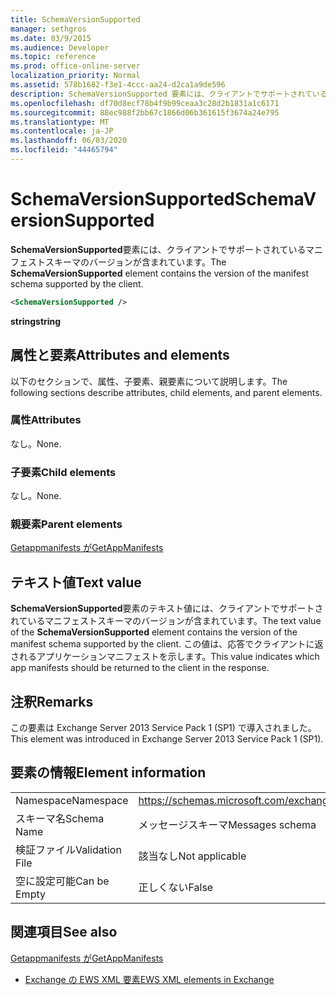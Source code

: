 ```yaml
---
title: SchemaVersionSupported
manager: sethgros
ms.date: 03/9/2015
ms.audience: Developer
ms.topic: reference
ms.prod: office-online-server
localization_priority: Normal
ms.assetid: 578b1682-f3e1-4ccc-aa24-d2ca1a9de596
description: SchemaVersionSupported 要素には、クライアントでサポートされているマニフェストスキーマのバージョンが含まれています。
ms.openlocfilehash: df70d8ecf78b4f9b99ceaa3c28d2b1831a1c6171
ms.sourcegitcommit: 88ec988f2bb67c1866d06b361615f3674a24e795
ms.translationtype: MT
ms.contentlocale: ja-JP
ms.lasthandoff: 06/03/2020
ms.locfileid: "44465794"
---
```

# <a name="schemaversionsupported"></a><span data-ttu-id="55f8b-103">SchemaVersionSupported</span><span class="sxs-lookup"><span data-stu-id="55f8b-103">SchemaVersionSupported</span></span>

<span data-ttu-id="55f8b-104">**SchemaVersionSupported**要素には、クライアントでサポートされているマニフェストスキーマのバージョンが含まれています。</span><span class="sxs-lookup"><span data-stu-id="55f8b-104">The **SchemaVersionSupported** element contains the version of the manifest schema supported by the client.</span></span> 
  
```XML
<SchemaVersionSupported />
```

 <span data-ttu-id="55f8b-105">**string**</span><span class="sxs-lookup"><span data-stu-id="55f8b-105">**string**</span></span>
## <a name="attributes-and-elements"></a><span data-ttu-id="55f8b-106">属性と要素</span><span class="sxs-lookup"><span data-stu-id="55f8b-106">Attributes and elements</span></span>

<span data-ttu-id="55f8b-107">以下のセクションで、属性、子要素、親要素について説明します。</span><span class="sxs-lookup"><span data-stu-id="55f8b-107">The following sections describe attributes, child elements, and parent elements.</span></span>
  
### <a name="attributes"></a><span data-ttu-id="55f8b-108">属性</span><span class="sxs-lookup"><span data-stu-id="55f8b-108">Attributes</span></span>

<span data-ttu-id="55f8b-109">なし。</span><span class="sxs-lookup"><span data-stu-id="55f8b-109">None.</span></span>
  
### <a name="child-elements"></a><span data-ttu-id="55f8b-110">子要素</span><span class="sxs-lookup"><span data-stu-id="55f8b-110">Child elements</span></span>

<span data-ttu-id="55f8b-111">なし。</span><span class="sxs-lookup"><span data-stu-id="55f8b-111">None.</span></span>
  
### <a name="parent-elements"></a><span data-ttu-id="55f8b-112">親要素</span><span class="sxs-lookup"><span data-stu-id="55f8b-112">Parent elements</span></span>

[<span data-ttu-id="55f8b-113">Getappmanifests が</span><span class="sxs-lookup"><span data-stu-id="55f8b-113">GetAppManifests</span></span>](getappmanifests.md)
  
## <a name="text-value"></a><span data-ttu-id="55f8b-114">テキスト値</span><span class="sxs-lookup"><span data-stu-id="55f8b-114">Text value</span></span>

<span data-ttu-id="55f8b-115">**SchemaVersionSupported**要素のテキスト値には、クライアントでサポートされているマニフェストスキーマのバージョンが含まれています。</span><span class="sxs-lookup"><span data-stu-id="55f8b-115">The text value of the **SchemaVersionSupported** element contains the version of the manifest schema supported by the client.</span></span> <span data-ttu-id="55f8b-116">この値は、応答でクライアントに返されるアプリケーションマニフェストを示します。</span><span class="sxs-lookup"><span data-stu-id="55f8b-116">This value indicates which app manifests should be returned to the client in the response.</span></span> 
  
## <a name="remarks"></a><span data-ttu-id="55f8b-117">注釈</span><span class="sxs-lookup"><span data-stu-id="55f8b-117">Remarks</span></span>

<span data-ttu-id="55f8b-118">この要素は Exchange Server 2013 Service Pack 1 (SP1) で導入されました。</span><span class="sxs-lookup"><span data-stu-id="55f8b-118">This element was introduced in Exchange Server 2013 Service Pack 1 (SP1).</span></span>
  
## <a name="element-information"></a><span data-ttu-id="55f8b-119">要素の情報</span><span class="sxs-lookup"><span data-stu-id="55f8b-119">Element information</span></span>

|||
|:-----|:-----|
|<span data-ttu-id="55f8b-120">Namespace</span><span class="sxs-lookup"><span data-stu-id="55f8b-120">Namespace</span></span>  <br/> | https://schemas.microsoft.com/exchange/services/2006/messages  <br/> |
|<span data-ttu-id="55f8b-121">スキーマ名</span><span class="sxs-lookup"><span data-stu-id="55f8b-121">Schema Name</span></span>  <br/> |<span data-ttu-id="55f8b-122">メッセージスキーマ</span><span class="sxs-lookup"><span data-stu-id="55f8b-122">Messages schema</span></span>  <br/> |
|<span data-ttu-id="55f8b-123">検証ファイル</span><span class="sxs-lookup"><span data-stu-id="55f8b-123">Validation File</span></span>  <br/> |<span data-ttu-id="55f8b-124">該当なし</span><span class="sxs-lookup"><span data-stu-id="55f8b-124">Not applicable</span></span>  <br/> |
|<span data-ttu-id="55f8b-125">空に設定可能</span><span class="sxs-lookup"><span data-stu-id="55f8b-125">Can be Empty</span></span>  <br/> |<span data-ttu-id="55f8b-126">正しくない</span><span class="sxs-lookup"><span data-stu-id="55f8b-126">False</span></span>  <br/> |
   
## <a name="see-also"></a><span data-ttu-id="55f8b-127">関連項目</span><span class="sxs-lookup"><span data-stu-id="55f8b-127">See also</span></span>



[<span data-ttu-id="55f8b-128">Getappmanifests が</span><span class="sxs-lookup"><span data-stu-id="55f8b-128">GetAppManifests</span></span>](getappmanifests.md)


- [<span data-ttu-id="55f8b-129">Exchange の EWS XML 要素</span><span class="sxs-lookup"><span data-stu-id="55f8b-129">EWS XML elements in Exchange</span></span>](ews-xml-elements-in-exchange.md)

